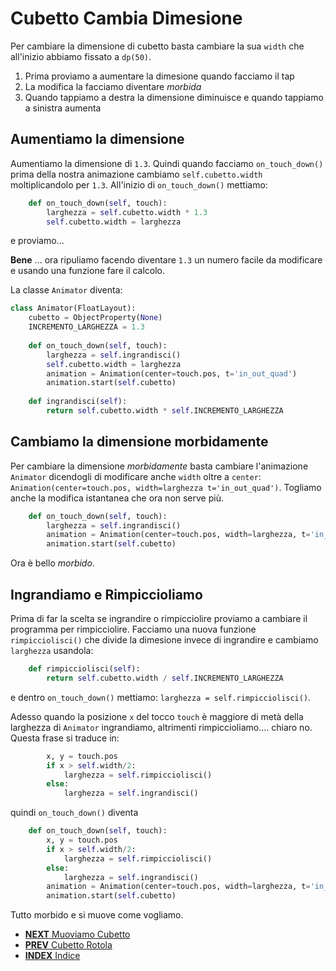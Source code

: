 # Cubetto Cambia Dimesione

Per cambiare la dimensione di cubetto basta cambiare la sua `width` che all'inizio abbiamo fissato a `dp(50)`.

1. Prima proviamo a aumentare la dimesione quando facciamo il tap
2. La modifica la facciamo diventare *morbida*
3. Quando tappiamo a destra la dimensione diminuisce e quando tappiamo a sinistra aumenta

## Aumentiamo la dimensione

Aumentiamo la dimensione di `1.3`. Quindi quando facciamo `on_touch_down()` prima della nostra animazione cambiamo
`self.cubetto.width` moltiplicandolo per `1.3`. All'inizio di `on_touch_down()` mettiamo:

```python
    def on_touch_down(self, touch):
        larghezza = self.cubetto.width * 1.3
        self.cubetto.width = larghezza
```

e proviamo...

**Bene** ... ora ripuliamo facendo diventare `1.3` un numero facile da modificare e usando una funzione fare il calcolo.

La classe `Animator` diventa:

```python
class Animator(FloatLayout):
    cubetto = ObjectProperty(None)
    INCREMENTO_LARGHEZZA = 1.3
    
    def on_touch_down(self, touch):
        larghezza = self.ingrandisci()
        self.cubetto.width = larghezza
        animation = Animation(center=touch.pos, t='in_out_quad')
        animation.start(self.cubetto)
    
    def ingrandisci(self):
        return self.cubetto.width * self.INCREMENTO_LARGHEZZA
```

## Cambiamo la dimensione morbidamente

Per cambiare la dimensione *morbidamente* basta cambiare l'animazione `Animator` dicendogli di modificare anche `width`
oltre a `center`: `Animation(center=touch.pos, width=larghezza t='in_out_quad')`. Togliamo anche la modifica istantanea
che ora non serve più.

```python
    def on_touch_down(self, touch):
        larghezza = self.ingrandisci()
        animation = Animation(center=touch.pos, width=larghezza, t='in_out_quad')
        animation.start(self.cubetto)
```

Ora è bello *morbido*.

## Ingrandiamo e Rimpiccioliamo

Prima di far la scelta se ingrandire o rimpicciolire proviamo a cambiare il programma per rimpicciolire. Facciamo una 
nuova funzione `rimpicciolisci()` che divide la dimesione invece di ingrandire e cambiamo `larghezza` usandola:

```python
    def rimpicciolisci(self):
        return self.cubetto.width / self.INCREMENTO_LARGHEZZA
```

e dentro `on_touch_down()` mettiamo: `larghezza = self.rimpicciolisci()`.

Adesso quando la posizione `x` del tocco `touch` è maggiore di metà della larghezza di `Animator` ingrandiamo, 
altrimenti rimpiccioliamo.... chiaro no. Questa frase si traduce in:

```python
        x, y = touch.pos
        if x > self.width/2:
            larghezza = self.rimpicciolisci()
        else:
            larghezza = self.ingrandisci()
```

quindi `on_touch_down()` diventa

```python
    def on_touch_down(self, touch):
        x, y = touch.pos
        if x > self.width/2:
            larghezza = self.rimpicciolisci()
        else:
            larghezza = self.ingrandisci()
        animation = Animation(center=touch.pos, width=larghezza, t='in_out_quad')
        animation.start(self.cubetto)
```

Tutto morbido e si muove come vogliamo.


* [**NEXT** Muoviamo Cubetto](muovi.md)
* [**PREV** Cubetto Rotola](rotola.md)
* [**INDEX** Indice](start.md)

